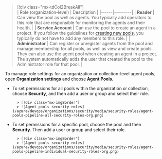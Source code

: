 > [!div class="mx-tdCol2BreakAll"]  
> | Role (organization-level) | Description |
> |------|---------|
> | **Reader** | Can view the pool as well as agents. You typically add operators to this role that are responsible for monitoring the agents and their health. |
> | **Service Account** | Can use the pool to create an agent in a project. If you follow the guidelines for [creating new pools](/azure/devops/pipelines/agents/pools-queues), you typically do not have to add any members to this role. |
> | **Administrator** | Can register or unregister agents from the pool and manage membership for all pools, as well as view and create pools. They can also use the agent pool when creating an agent in a project. The system automatically adds the user that created the pool to the Administrator role for that pool. |

To manage role settings for an organization or collection-level agent pools, open **Organization settings** and choose **Agent Pools**.

* To set permissions for all pools within the organization or collection, choose **Security**, and then add a user or group and select their role.

      	> [!div class="mx-imgBorder"]  
      	> ![Agent pools security roles](/azure/devops/organizations/security/media/security-roles/agent-pools-pipeline-all-security-roles-org.png)

* To set permissions for a specific pool, choose the pool and then **Security**. Then add a user or group and select their role.

      	> [!div class="mx-imgBorder"]  
      	> ![Agent pools security roles](/azure/devops/organizations/security/media/security-roles/agent-pools-pipeline-individual-security-roles-org.png)
